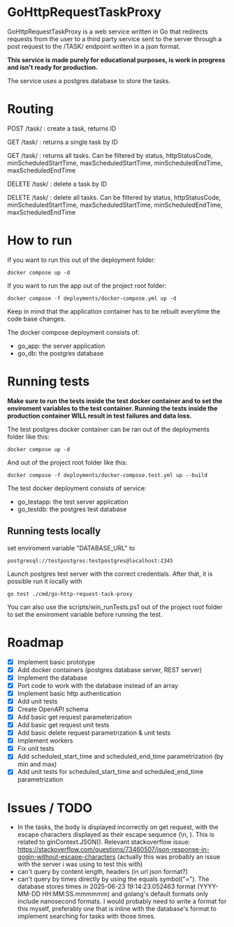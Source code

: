 # GoHttpRequestTaskProxy

GoHttpRequestTaskProxy is a web service written in Go that redirects requests from the user to a third party service sent to the server through a post request to the /TASK/ endpoint written in a json format.

<b>This service is made purely for educational purposes, is work in progress and isn't ready for production. </b>

The service uses a postgres database to store the tasks.

# Routing

POST   /task/              :  create a task, returns ID

GET    /task/<taskid>      :  returns a single task by ID

GET    /task/              :  returns all tasks. Can be filtered by status, httpStatusCode, minScheduledStartTime, maxScheduledStartTime, minScheduledEndTime, maxScheduledEndTime

DELETE /task/<taskid>      :  delete a task by ID

DELETE /task/			   :  delete all tasks. Can be filtered by status, httpStatusCode, minScheduledStartTime, maxScheduledStartTime, minScheduledEndTime, maxScheduledEndTime

# How to run

If you want to run this out of the deployment folder:

    docker compose up -d

If you want to run the app out of the project root folder:

    docker compose -f deployments/docker-compose.yml up -d

Keep in mind that the application container has to be rebuilt everytime the code base changes.

The docker compose deployment consists of:
- go_app: the server application
- go_db: the postgres database

# Running tests

<b>Make sure to run the tests inside the test docker container and to set the enviroment variables to the test container.
Running the tests inside the production container WILL result in test failures and data loss. </b>

The test postgres docker container can be ran out of the deployments folder like this:

    docker compose up -d

And out of the project root folder like this:

    docker compose -f deployments/docker-compose.test.yml up --build

The test docker deployment consists of service:
- go_testapp: the test server application
- go_testdb: the postgres test database

## Running tests locally
set enviroment variable "DATABASE_URL" to

    postgresql://testpostgres:testpostgres@localhost:2345
Launch postgres test server with the correct credentials.
After that, it is possible run it locally with 

    go test ./cmd/go-http-request-task-proxy
You can also use the scripts/win_runTests.ps1 out of the project root folder to set the enviroment variable before running the test.

# Roadmap

- [X] Implement basic prototype
- [X] Add docker containers (postgres database server, REST server)
- [X] Implement the database
- [X] Port code to work with the database instead of an array
- [X] Implement basic http authentication
- [X] Add unit tests
- [X] Create OpenAPI schema
- [X] Add basic get request parameterization 
- [X] Add basic get request unit tests
- [X] Add basic delete request parametrization & unit tests
- [X] Implement workers
- [X] Fix unit tests
- [X] Add scheduled_start_time and scheduled_end_time parametrization (by min and max)
- [X] Add unit tests for scheduled_start_time and scheduled_end_time parametrization

# Issues / TODO

- In the tasks, the body is displayed incorrectly on get request, with the escape characters displayed as their escape sequence (\n, \). This is related to ginContext.JSON(). Relevant stackoverflow issue: https://stackoverflow.com/questions/73460507/json-response-in-gogin-without-escape-characters (actually this was probably an issue with the server i was using to test this with)
- can't query by content length, headers (in url json format?)
- can't query by times directly by using the equals symbol("="). The database stores times in 2025-06-23 19:14:23.052463 format (YYYY-MM-DD HH:MM:SS.mmmmmm) and golang's default formats only include nanosecond formats. I would probably need to write a format for this myself, preferably one that is inline with the database's format to implement searching for tasks with those times.  

